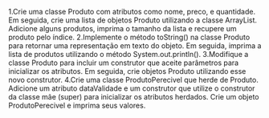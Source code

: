 1.Crie uma classe Produto com atributos como nome, preco, e quantidade. Em seguida, crie uma lista de objetos Produto utilizando a classe ArrayList. Adicione alguns produtos, imprima o tamanho da lista e recupere um produto pelo índice.
2.Implemente o método toString() na classe Produto para retornar uma representação em texto do objeto. Em seguida, imprima a lista de produtos utilizando o método System.out.println().
3.Modifique a classe Produto para incluir um construtor que aceite parâmetros para inicializar os atributos. Em seguida, crie objetos Produto utilizando esse novo construtor.
4.Crie uma classe ProdutoPerecivel que herde de Produto. Adicione um atributo dataValidade e um construtor que utilize o construtor da classe mãe (super) para inicializar os atributos herdados. Crie um objeto ProdutoPerecivel e imprima seus valores.
